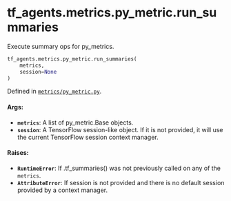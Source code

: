 <div itemscope itemtype="http://developers.google.com/ReferenceObject">
<meta itemprop="name" content="tf_agents.metrics.py_metric.run_summaries" />
<meta itemprop="path" content="Stable" />
</div>

# tf_agents.metrics.py_metric.run_summaries

Execute summary ops for py_metrics.

``` python
tf_agents.metrics.py_metric.run_summaries(
    metrics,
    session=None
)
```



Defined in [`metrics/py_metric.py`](https://github.com/tensorflow/agents/tree/master/tf_agents/metrics/py_metric.py).

<!-- Placeholder for "Used in" -->

#### Args:

* <b>`metrics`</b>: A list of py_metric.Base objects.
* <b>`session`</b>: A TensorFlow session-like object. If it is not provided, it will
    use the current TensorFlow session context manager.


#### Raises:

* <b>`RuntimeError`</b>: If .tf_summaries() was not previously called on any of the
    `metrics`.
* <b>`AttributeError`</b>: If session is not provided and there is no default session
    provided by a context manager.